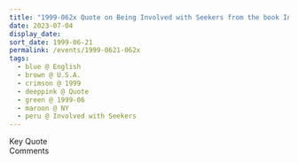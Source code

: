 ```yaml
---
title: "1999-062x Quote on Being Involved with Seekers from the book Insights, Inspirations and Eternal Moments, Chapter 11, Page 31 by Yogi Mahajan, NY, U.S.A."
date: 2023-07-04
display_date: 
sort_date: 1999-06-21
permalink: /events/1999-0621-062x
tags:
  - blue @ English
  - brown @ U.S.A.
  - crimson @ 1999
  - deeppink @ Quote
  - green @ 1999-06
  - maroon @ NY
  - peru @ Involved with Seekers
---
```


<wave-list>
  <list-title color="green" width="75">Key Quote</list-title>
  <list-item color="BlanchedAlmond"  width="200"></list-item>
  <list-item color="Lavender"></list-item>
  <list-item color="BlanchedAlmond"></list-item>
</wave-list>

<br>

<wave-list>
  <list-title color="green" width="75">Comments</list-title>
  <list-item color="BlanchedAlmond"  width="200"></list-item>
  <list-item color="Lavender"></list-item>
  <list-item color="BlanchedAlmond"></list-item>
</wave-list>